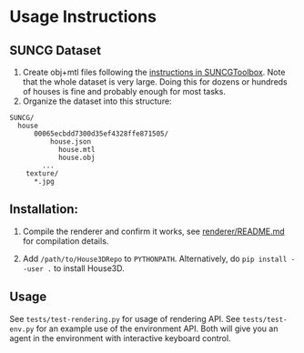 
# Usage Instructions

## SUNCG Dataset
1. Create obj+mtl files	 following the [instructions in SUNCGToolbox](https://github.com/shurans/SUNCGtoolbox#convert-to-objmtl).
	Note that the whole dataset is very large. Doing this for dozens or hundreds of houses is fine and probably
	enough for most tasks.
2. Organize the dataset into this structure:

```
SUNCG/
  house
	  00065ecbdd7300d35ef4328ffe871505/
		  house.json
			house.mtl
			house.obj
		...
	texture/
	  *.jpg
```

## Installation:

1. Compile the renderer and confirm it works, see [renderer/README.md](renderer/README.md) for compilation details.

2. Add `/path/to/House3DRepo` to `PYTHONPATH`. Alternatively, do `pip install --user .` to install House3D.

## Usage

See `tests/test-rendering.py` for usage of rendering API.
See `tests/test-env.py` for an example use of the environment API.
Both will give you an agent in the environment with interactive keyboard control.
